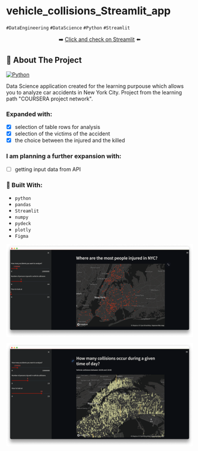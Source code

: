 # vehicle_collisions_Streamlit_app
`#DataEngineering` `#DataScience` `#Python` `#Streamlit`

<p align="center">➡️ <a href="https://marieeczy-vehicle-collisions-streamlit-app-app-03en1y.streamlitapp.com/">Click and check on Streamlit</a> ⬅️</p>


<!-- ABOUT THE PROJECT -->
## 🚀 About The Project

[![Python][python]][python_url]

Data Science application created for the learning purpouse which allows you to analyze car accidents in New York City.
Project from the learning path "COURSERA project network". 

### Expanded with:
- [x] selection of table rows for analysis
- [x] selection of the victims of the accident
- [x] the choice between the injured and the killed

### I am planning a further expansion with:
- [ ] getting input data from API

### 🔌 Built With:
- `python`
- `pandas`
- `Streamlit`
- `numpy`
- `pydeck`
- `plotly`
- `Figma`

<!-- ### 👩‍💻 What I learned from this project: -->

[![view1][view1-screenshot]][app_url]

[![view2][view2-screenshot]][app_url]


<!-- MARKDOWN LINKS & IMAGES -->
[app_url]: https://marieeczy-vehicle-collisions-streamlit-app-app-03en1y.streamlitapp.com/
[view1-screenshot]: https://github.com/MarieeCzy/vehicle_collisions_Streamlit_app/blob/main/screenshots/app_screen_2.png?raw=true
[view2-screenshot]: https://github.com/MarieeCzy/vehicle_collisions_Streamlit_app/blob/main/screenshots/app_screen_3.png?raw=true
[python]: https://img.shields.io/badge/Python-3776AB?style=for-the-badge&logo=python&logoColor=white
[python_url]: https://www.python.org/
